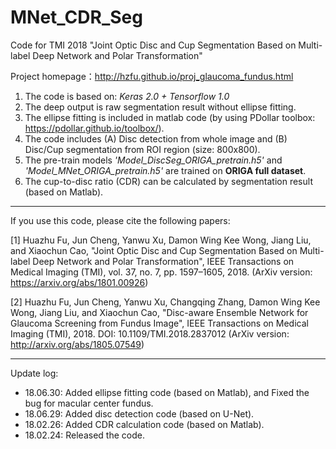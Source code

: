 # MNet_CDR_Seg

Code for TMI 2018 "Joint Optic Disc and Cup Segmentation Based on Multi-label Deep Network and Polar Transformation"

Project homepage：http://hzfu.github.io/proj_glaucoma_fundus.html

1. The code is based on: *Keras 2.0 + Tensorflow 1.0*
2. The deep output is raw segmentation result without ellipse fitting.
3. The ellipse fitting is included in matlab code (by using PDollar toolbox: https://pdollar.github.io/toolbox/).
4. The code includes (A) Disc detection from whole image and (B) Disc/Cup segmentation from ROI region (size: 800x800). 
5. The pre-train models *'Model_DiscSeg_ORIGA_pretrain.h5'* and *'Model_MNet_ORIGA_pretrain.h5'*  are trained on **ORIGA full dataset**.
6. The cup-to-disc ratio (CDR) can be calculated by segmentation result (based on Matlab).


----------------

If you use this code, please cite the following papers:

[1] Huazhu Fu, Jun Cheng, Yanwu Xu, Damon Wing Kee Wong, Jiang Liu, and Xiaochun Cao, "Joint Optic Disc and Cup Segmentation Based on Multi-label Deep Network and Polar Transformation", IEEE Transactions on Medical Imaging (TMI), vol. 37, no. 7, pp. 1597–1605, 2018. (ArXiv version: https://arxiv.org/abs/1801.00926) 

[2] Huazhu Fu, Jun Cheng, Yanwu Xu, Changqing Zhang, Damon Wing Kee Wong, Jiang Liu, and Xiaochun Cao, "Disc-aware Ensemble Network for Glaucoma Screening from Fundus Image", IEEE Transactions on Medical Imaging (TMI), 2018. DOI: 10.1109/TMI.2018.2837012 (ArXiv version: http://arxiv.org/abs/1805.07549)


----------------

Update log:

- 18.06.30: Added ellipse fitting code (based on Matlab), and Fixed the bug for macular center fundus.
- 18.06.29: Added disc detection code (based on U-Net).
- 18.02.26: Added CDR calculation code (based on Matlab).
- 18.02.24: Released the code.

